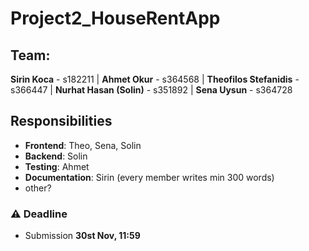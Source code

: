 # Project2_HouseRentApp
## Team:
**Sirin Koca** - s182211  |  **Ahmet Okur** - s364568  |  **Theofilos Stefanidis** - s366447  |  **Nurhat Hasan (Solin)** - s351892  |  **Sena Uysun** - s364728
## Responsibilities 
- **Frontend**: Theo, Sena, Solin
- **Backend**: Solin
- **Testing**: Ahmet
- **Documentation**: Sirin (every member writes min 300 words)
- other?
### :warning: Deadline
- Submission **30st Nov, 11:59**

